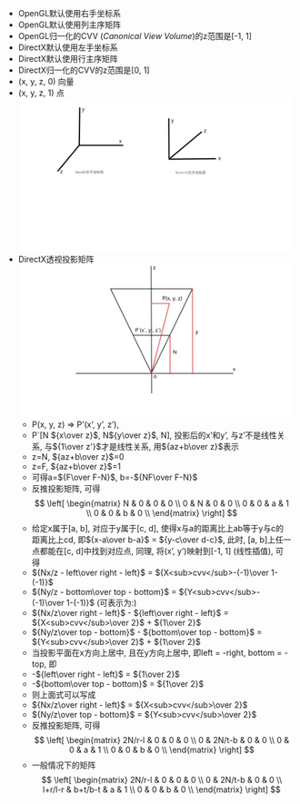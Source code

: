 - OpenGL默认使用右手坐标系
- OpenGL默认使用列主序矩阵
- OpenGL归一化的CVV (*Canonical View Volume*)的z范围是[-1, 1]
- DirectX默认使用左手坐标系
- DirectX默认使用行主序矩阵
- DirectX归一化的CVV的z范围是[0, 1]
- (x, y, z, 0) 向量
- (x, y, z, 1) 点
![avatar](./Coordinate.jpg)
- DirectX透视投影矩阵
![avatar](./Perspective.jpg)
  - P(x, y, z) => P’(x’, y’, z’), 
  - P`[N ${x\over z}$, N${y\over z}$, N], 投影后的x’和y’, 与z’不是线性关系, 与${1\over z'}$才是线性关系, 用${az+b\over z}$表示
  - z=N, ${az+b\over z}$=0
  - z=F, ${az+b\over z}$=1
  - 可得a=${F\over F-N}$, b=-${NF\over F-N}$
  - 反推投影矩阵, 可得
$$
\left[
 \begin{matrix}
   N & 0 & 0 & 0 \\
   0 & N & 0 & 0 \\
   0 & 0 & a & 1 \\
   0 & 0 & b & 0 \\
 \end{matrix} 
 \right]
$$
  - 给定x属于[a, b], 对应于y属于[c, d], 使得x与a的距离比上ab等于y与c的距离比上cd, 即${x-a\over b-a}$ = ${y-c\over d-c}$, 此时, [a, b]上任一点都能在[c, d]中找到对应点, 同理, 将(x’, y’)映射到[-1, 1] (线性插值), 可得
  - ${Nx/z - left\over right - left}$ = ${X<sub>cvv</sub>-(-1)\over 1-(-1)}$
  - ${Ny/z - bottom\over top - bottom}$ = ${Y<sub>cvv</sub>-(-1)\over 1-(-1)}$ (可表示为:)
  - ${Nx/z\over right - left}$ - ${left\over right - left}$ = ${X<sub>cvv</sub>\over 2}$ + ${1\over 2}$
  - ${Ny/z\over top - bottom}$ - ${bottom\over top - bottom}$ = ${Y<sub>cvv</sub>\over 2}$ + ${1\over 2}$
  - 当投影平面在x方向上居中, 且在y方向上居中, 即left = -right, bottom = -top, 即
  - -${left\over right - left}$ = ${1\over 2}$
  - -${bottom\over top - bottom}$ = ${1\over 2}$
  - 则上面式可以写成
  - ${Nx/z\over right - left}$ = ${X<sub>cvv</sub>\over 2}$
  - ${Ny/z\over top - bottom}$ = ${Y<sub>cvv</sub>\over 2}$
  - 反推投影矩阵, 可得
$$
\left[
 \begin{matrix}
   2N/r-l & 0 & 0 & 0 \\
   0 & 2N/t-b & 0 & 0 \\
   0 & 0 & a & 1 \\
   0 & 0 & b & 0 \\
 \end{matrix} 
 \right]
$$
  - 一般情况下的矩阵
$$
\left[
 \begin{matrix}
   2N/r-l & 0 & 0 & 0 \\
   0 & 2N/t-b & 0 & 0 \\
   l+r/l-r & b+t/b-t & a & 1 \\
   0 & 0 & b & 0 \\
 \end{matrix} 
 \right]
$$
